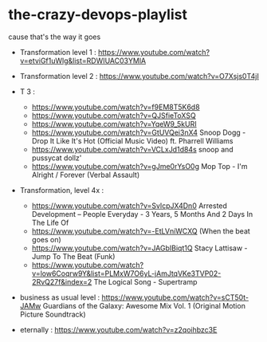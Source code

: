 # the-crazy-devops-playlist

cause that's the way it goes

* Transformation level 1 : https://www.youtube.com/watch?v=etviGf1uWlg&list=RDWIUAC03YMlA
* Transformation level 2 : https://www.youtube.com/watch?v=O7Xsjs0T4jI
* T 3 : 
  * https://www.youtube.com/watch?v=f9EM8T5K6d8
  * https://www.youtube.com/watch?v=QJSfieToXSQ
  * https://www.youtube.com/watch?v=YqeW9_5kURI
  * https://www.youtube.com/watch?v=GtUVQei3nX4 Snoop Dogg - Drop It Like It's Hot (Official Music Video) ft. Pharrell Williams
  * https://www.youtube.com/watch?v=VCLxJd1d84s snoop and pussycat dollz'
  * https://www.youtube.com/watch?v=gJme0rYsO0g Mop Top - I'm Alright / Forever (Verbal Assault)
* Transformation, level 4x :
  * https://www.youtube.com/watch?v=SvlcpJX4Dn0 Arrested Development ‎– People Everyday - 3 Years, 5 Months And 2 Days In The Life Of
  * https://www.youtube.com/watch?v=-EtLVniWCXQ (When the beat goes on)
  * https://www.youtube.com/watch?v=JAGbIBiqt1Q Stacy Lattisaw - Jump To The Beat (Funk)
  * https://www.youtube.com/watch?v=low6Coqrw9Y&list=PLMxW7O6yL-jAmJtqVKe3TVP02-2RvQ27f&index=2 The Logical Song - Supertramp
* business as usual level : https://www.youtube.com/watch?v=sCT50t-JAMw Guardians of the Galaxy: Awesome Mix Vol. 1 (Original Motion Picture Soundtrack)
  
* eternally : https://www.youtube.com/watch?v=z2qoihbzc3E

